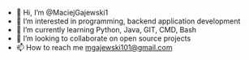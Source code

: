 - 👋 Hi, I’m @MaciejGajewski1
- 👀 I’m interested in programming, backend application development
- 🌱 I’m currently learning Python, Java, GIT, CMD, Bash
- 💞️ I’m looking to collaborate on open source projects
- 📫 How to reach me mgajewski101@gmail.com

<!---
MaciejGajewski1/MaciejGajewski1 is a ✨ special ✨ repository because its `README.md` (this file) appears on your GitHub profile.
You can click the Preview link to take a look at your changes.
--->
